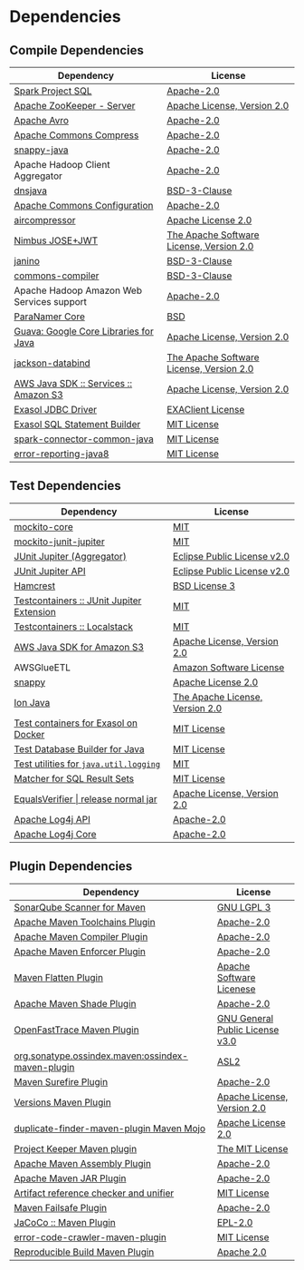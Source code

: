 <!-- @formatter:off -->
# Dependencies

## Compile Dependencies

| Dependency                                  | License                                       |
| ------------------------------------------- | --------------------------------------------- |
| [Spark Project SQL][0]                      | [Apache-2.0][1]                               |
| [Apache ZooKeeper - Server][2]              | [Apache License, Version 2.0][3]              |
| [Apache Avro][4]                            | [Apache-2.0][3]                               |
| [Apache Commons Compress][5]                | [Apache-2.0][3]                               |
| [snappy-java][6]                            | [Apache-2.0][7]                               |
| Apache Hadoop Client Aggregator             | [Apache-2.0][3]                               |
| [dnsjava][8]                                | [BSD-3-Clause][9]                             |
| [Apache Commons Configuration][10]          | [Apache-2.0][3]                               |
| [aircompressor][11]                         | [Apache License 2.0][7]                       |
| [Nimbus JOSE+JWT][12]                       | [The Apache Software License, Version 2.0][3] |
| [janino][13]                                | [BSD-3-Clause][14]                            |
| [commons-compiler][15]                      | [BSD-3-Clause][14]                            |
| Apache Hadoop Amazon Web Services support   | [Apache-2.0][3]                               |
| [ParaNamer Core][16]                        | [BSD][17]                                     |
| [Guava: Google Core Libraries for Java][18] | [Apache License, Version 2.0][19]             |
| [jackson-databind][20]                      | [The Apache Software License, Version 2.0][3] |
| [AWS Java SDK :: Services :: Amazon S3][21] | [Apache License, Version 2.0][22]             |
| [Exasol JDBC Driver][23]                    | [EXAClient License][24]                       |
| [Exasol SQL Statement Builder][25]          | [MIT License][26]                             |
| [spark-connector-common-java][27]           | [MIT License][28]                             |
| [error-reporting-java8][29]                 | [MIT License][30]                             |

## Test Dependencies

| Dependency                                      | License                              |
| ----------------------------------------------- | ------------------------------------ |
| [mockito-core][31]                              | [MIT][32]                            |
| [mockito-junit-jupiter][31]                     | [MIT][32]                            |
| [JUnit Jupiter (Aggregator)][33]                | [Eclipse Public License v2.0][34]    |
| [JUnit Jupiter API][33]                         | [Eclipse Public License v2.0][34]    |
| [Hamcrest][35]                                  | [BSD License 3][36]                  |
| [Testcontainers :: JUnit Jupiter Extension][37] | [MIT][38]                            |
| [Testcontainers :: Localstack][37]              | [MIT][38]                            |
| [AWS Java SDK for Amazon S3][21]                | [Apache License, Version 2.0][22]    |
| AWSGlueETL                                      | [Amazon Software License][39]        |
| [snappy][40]                                    | [Apache License 2.0][1]              |
| [Ion Java][41]                                  | [The Apache License, Version 2.0][3] |
| [Test containers for Exasol on Docker][42]      | [MIT License][43]                    |
| [Test Database Builder for Java][44]            | [MIT License][45]                    |
| [Test utilities for `java.util.logging`][46]    | [MIT][32]                            |
| [Matcher for SQL Result Sets][47]               | [MIT License][48]                    |
| [EqualsVerifier \| release normal jar][49]      | [Apache License, Version 2.0][3]     |
| [Apache Log4j API][50]                          | [Apache-2.0][3]                      |
| [Apache Log4j Core][51]                         | [Apache-2.0][3]                      |

## Plugin Dependencies

| Dependency                                              | License                               |
| ------------------------------------------------------- | ------------------------------------- |
| [SonarQube Scanner for Maven][52]                       | [GNU LGPL 3][53]                      |
| [Apache Maven Toolchains Plugin][54]                    | [Apache-2.0][3]                       |
| [Apache Maven Compiler Plugin][55]                      | [Apache-2.0][3]                       |
| [Apache Maven Enforcer Plugin][56]                      | [Apache-2.0][3]                       |
| [Maven Flatten Plugin][57]                              | [Apache Software Licenese][3]         |
| [Apache Maven Shade Plugin][58]                         | [Apache-2.0][3]                       |
| [OpenFastTrace Maven Plugin][59]                        | [GNU General Public License v3.0][60] |
| [org.sonatype.ossindex.maven:ossindex-maven-plugin][61] | [ASL2][19]                            |
| [Maven Surefire Plugin][62]                             | [Apache-2.0][3]                       |
| [Versions Maven Plugin][63]                             | [Apache License, Version 2.0][3]      |
| [duplicate-finder-maven-plugin Maven Mojo][64]          | [Apache License 2.0][1]               |
| [Project Keeper Maven plugin][65]                       | [The MIT License][66]                 |
| [Apache Maven Assembly Plugin][67]                      | [Apache-2.0][3]                       |
| [Apache Maven JAR Plugin][68]                           | [Apache-2.0][3]                       |
| [Artifact reference checker and unifier][69]            | [MIT License][70]                     |
| [Maven Failsafe Plugin][71]                             | [Apache-2.0][3]                       |
| [JaCoCo :: Maven Plugin][72]                            | [EPL-2.0][73]                         |
| [error-code-crawler-maven-plugin][74]                   | [MIT License][75]                     |
| [Reproducible Build Maven Plugin][76]                   | [Apache 2.0][19]                      |

[0]: https://spark.apache.org/
[1]: http://www.apache.org/licenses/LICENSE-2.0.html
[2]: http://zookeeper.apache.org/zookeeper
[3]: https://www.apache.org/licenses/LICENSE-2.0.txt
[4]: https://avro.apache.org
[5]: https://commons.apache.org/proper/commons-compress/
[6]: https://github.com/xerial/snappy-java
[7]: https://www.apache.org/licenses/LICENSE-2.0.html
[8]: https://github.com/dnsjava/dnsjava
[9]: https://opensource.org/licenses/BSD-3-Clause
[10]: https://commons.apache.org/proper/commons-configuration/
[11]: https://github.com/airlift/aircompressor
[12]: https://bitbucket.org/connect2id/nimbus-jose-jwt
[13]: http://janino-compiler.github.io/janino/
[14]: https://spdx.org/licenses/BSD-3-Clause.html
[15]: http://janino-compiler.github.io/commons-compiler/
[16]: https://github.com/paul-hammant/paranamer/paranamer
[17]: LICENSE.txt
[18]: https://github.com/google/guava
[19]: http://www.apache.org/licenses/LICENSE-2.0.txt
[20]: https://github.com/FasterXML/jackson
[21]: https://aws.amazon.com/sdkforjava
[22]: https://aws.amazon.com/apache2.0
[23]: http://www.exasol.com/
[24]: https://repo1.maven.org/maven2/com/exasol/exasol-jdbc/24.1.1/exasol-jdbc-24.1.1-license.txt
[25]: https://github.com/exasol/sql-statement-builder/
[26]: https://github.com/exasol/sql-statement-builder/blob/main/LICENSE
[27]: https://github.com/exasol/spark-connector-common-java/
[28]: https://github.com/exasol/spark-connector-common-java/blob/main/LICENSE
[29]: https://github.com/exasol/error-reporting-java/
[30]: https://github.com/exasol/error-reporting-java/blob/main/LICENSE
[31]: https://github.com/mockito/mockito
[32]: https://opensource.org/licenses/MIT
[33]: https://junit.org/junit5/
[34]: https://www.eclipse.org/legal/epl-v20.html
[35]: http://hamcrest.org/JavaHamcrest/
[36]: http://opensource.org/licenses/BSD-3-Clause
[37]: https://java.testcontainers.org
[38]: http://opensource.org/licenses/MIT
[39]: http://aws.amazon.com/asl/
[40]: http://github.com/dain/snappy
[41]: https://github.com/amazon-ion/ion-java/
[42]: https://github.com/exasol/exasol-testcontainers/
[43]: https://github.com/exasol/exasol-testcontainers/blob/main/LICENSE
[44]: https://github.com/exasol/test-db-builder-java/
[45]: https://github.com/exasol/test-db-builder-java/blob/main/LICENSE
[46]: https://github.com/exasol/java-util-logging-testing/
[47]: https://github.com/exasol/hamcrest-resultset-matcher/
[48]: https://github.com/exasol/hamcrest-resultset-matcher/blob/main/LICENSE
[49]: https://www.jqno.nl/equalsverifier
[50]: https://logging.apache.org/log4j/2.x/log4j/log4j-api/
[51]: https://logging.apache.org/log4j/2.x/log4j/log4j-core/
[52]: http://sonarsource.github.io/sonar-scanner-maven/
[53]: http://www.gnu.org/licenses/lgpl.txt
[54]: https://maven.apache.org/plugins/maven-toolchains-plugin/
[55]: https://maven.apache.org/plugins/maven-compiler-plugin/
[56]: https://maven.apache.org/enforcer/maven-enforcer-plugin/
[57]: https://www.mojohaus.org/flatten-maven-plugin/
[58]: https://maven.apache.org/plugins/maven-shade-plugin/
[59]: https://github.com/itsallcode/openfasttrace-maven-plugin
[60]: https://www.gnu.org/licenses/gpl-3.0.html
[61]: https://sonatype.github.io/ossindex-maven/maven-plugin/
[62]: https://maven.apache.org/surefire/maven-surefire-plugin/
[63]: https://www.mojohaus.org/versions/versions-maven-plugin/
[64]: https://basepom.github.io/duplicate-finder-maven-plugin
[65]: https://github.com/exasol/project-keeper/
[66]: https://github.com/exasol/project-keeper/blob/main/LICENSE
[67]: https://maven.apache.org/plugins/maven-assembly-plugin/
[68]: https://maven.apache.org/plugins/maven-jar-plugin/
[69]: https://github.com/exasol/artifact-reference-checker-maven-plugin/
[70]: https://github.com/exasol/artifact-reference-checker-maven-plugin/blob/main/LICENSE
[71]: https://maven.apache.org/surefire/maven-failsafe-plugin/
[72]: https://www.jacoco.org/jacoco/trunk/doc/maven.html
[73]: https://www.eclipse.org/legal/epl-2.0/
[74]: https://github.com/exasol/error-code-crawler-maven-plugin/
[75]: https://github.com/exasol/error-code-crawler-maven-plugin/blob/main/LICENSE
[76]: http://zlika.github.io/reproducible-build-maven-plugin
